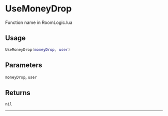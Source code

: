 # UseMoneyDrop
Function name in RoomLogic.lua
## Usage
```lua
UseMoneyDrop(moneyDrop, user)
```
## Parameters
`moneyDrop`, `user`
## Returns
`nil`

---